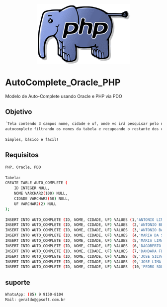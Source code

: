 <p align="center">
  <img src="./assets/images/logo.png" width="300" alt="PHP" /></a>
</p>

# AutoComplete_Oracle_PHP
Modelo de Auto-Complete usando Oracle e PHP via PDO

## Objetivo
```bash
´Tela contendo 3 campos nome, cidade e uf, onde vc irá pesquisar pelo nome e irá trazer um 
autocomplete filtrando os nomes da tabela e recupeando o restante dos campos para serem tratados.

Simples, básico e fácil!
```

## Requisitos
```bash
PHP, Oracle, PDO

Tabela:
CREATE TABLE AUTO_COMPLETE (
	ID INTEGER NULL,
	NOME VARCHAR2(100) NULL,
	CIDADE VARCHAR2(50) NULL,
	UF VARCHAR2(2) NULL
);

INSERT INTO AUTO_COMPLETE (ID, NOME, CIDADE, UF) VALUES (1,'ANTONIO LIMA','FORTALEZA','CE')
INSERT INTO AUTO_COMPLETE (ID, NOME, CIDADE, UF) VALUES  (2,'ANTONIO BEZERRA','EUSEBIO','CE')
INSERT INTO AUTO_COMPLETE (ID, NOME, CIDADE, UF) VALUES  (3,'ANTONIO BARBOSA','RIO DE JANEIRO','RJ')
INSERT INTO AUTO_COMPLETE (ID, NOME, CIDADE, UF) VALUES  (4,'MARIA DA SILVA','MANAUS','AM')
INSERT INTO AUTO_COMPLETE (ID, NOME, CIDADE, UF) VALUES  (5,'MARIA LIMA','BELEM','PA')
INSERT INTO AUTO_COMPLETE (ID, NOME, CIDADE, UF) VALUES  (6,'DAGOBERTO DE SOUZA','MACAPA','AP')
INSERT INTO AUTO_COMPLETE (ID, NOME, CIDADE, UF) VALUES  (7,'DANDARA FEITOSA','SALVADOR','BA')
INSERT INTO AUTO_COMPLETE (ID, NOME, CIDADE, UF) VALUES  (8,'JOSE SILVA LIMA','JOAO PESSOA','PB')
INSERT INTO AUTO_COMPLETE (ID, NOME, CIDADE, UF) VALUES  (9,'JOSE LIMA','SANTAREM','PA')
INSERT INTO AUTO_COMPLETE (ID, NOME, CIDADE, UF) VALUES  (10,'PEDRO SOUSA','SÃO PAULO','SP')

```

## suporte
```bash
WhatsApp: (85) 9 9150-8104
Mail: geraldo@gpsoft.com.br
```
